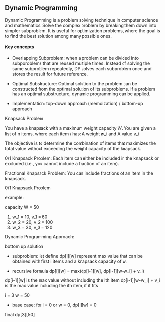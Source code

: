 ## Dynamic Programming

Dynamic Programming is a problem solving technique in computer science and mathematics. Solve the complex problem by breaking them down into simpler subproblem. It is useful for optimization problems, where the goal is to find the best solution among many possible ones.

#### Key concepts
- Overlapping Subproblem: when a problem can be divided into subporoblems that are reused multiple times. Instead of solving the same subproblem repeatedly, DP solves each subproblem once and stores the result for future reference.

- Optimal Substructure: Optimal solution to the problem can be constructed from the optimal solution of its subproblems. If a problem has an optimal substructure, dynamic programming can be applied.

- Implementation: top-down approach (memoization) / bottom-up approach

Knapsack Problem

You have a knapsack with a maximum weight capacity 𝑊. You are given a list of n items, where each item 
𝑖 has: A weight 𝑤_i and A value v_i
​

The objective is to determine the combination of items that maximizes the total value without exceeding the weight capacity of the knapsack.

0/1 Knapsack Problem: Each item can either be included in the knapsack or excluded (i.e., you cannot include a fraction of an item).

Fractional Knapsack Problem: You can include fractions of an item in the knapsack.

0/1 Knapsack Problem

example:

capacity W = 50
1. w_1 = 10, v_1 = 60
2. w_2 = 20, v_2 = 100
3. w_3 = 30, v_3 = 120

Dynamic Programming Approach:

bottom up solution
- subproblem: let define dp[i][w] represent max value that can be obtained with first i items and a knapsack capacity of w.

- recursive formula
dp[i][w] = max(dp[i-1][w], dp[i-1][w-w_i] + v_i)

dp[i-1][w] is the max value without including the ith item
dp[i-1][w-w_i] + v_i is the max value including the ith item, if it fits

i = 3
w = 50

- base case: for i = 0 or w = 0, dp[i][w] = 0

final dp[3][50]